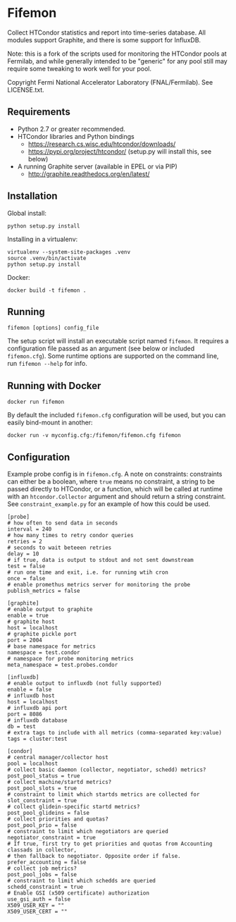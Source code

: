 Fifemon
=======

Collect HTCondor statistics and report into time-series database. All modules
support Graphite, and there is some support for InfluxDB.

Note: this is a fork of the scripts used for monitoring the HTCondor pools
at Fermilab, and while generally intended to be "generic" for any pool still
may require some tweaking to work well for your pool.

Copyright Fermi National Accelerator Laboratory (FNAL/Fermilab). See LICENSE.txt.

Requirements
------------

* Python 2.7 or greater recommended.
* HTCondor libraries and Python bindings
    * https://research.cs.wisc.edu/htcondor/downloads/
	* https://pypi.org/project/htcondor/ (setup.py will install this, see below)
* A running Graphite server (available in EPEL or via PIP)
    * http://graphite.readthedocs.org/en/latest/

Installation
------------

Global install:

    python setup.py install

Installing in a virtualenv:

    virtualenv --system-site-packages .venv
    source .venv/bin/activate
    python setup.py install

Docker:

    docker build -t fifemon .

Running
-------

    fifemon [options] config_file

The setup script will install an executable script named `fifemon`. It
requires a configuration file passed as an argument (see below or
included `fifemon.cfg`). Some runtime options are supported on the
command line, run `fifemon --help` for info.

Running with Docker
-------------------

	docker run fifemon

By default the included `fifemon.cfg` configuration will be used, but
you can easily bind-mount in another:

    docker run -v myconfig.cfg:/fifemon/fifemon.cfg fifemon


Configuration
-------------

Example probe config is in `fifemon.cfg`. A note on constraints:
constraints can either be a boolean, where `true` means no constraint,
a string to be passed directly to HTCondor, or a function, which will
be called at runtime with an `htcondor.Collector` argument and should
return a string constraint. See `constraint_example.py` for an example
of how this could be used.

	[probe]
	# how often to send data in seconds
	interval = 240
	# how many times to retry condor queries
	retries = 2
	# seconds to wait beteeen retries
	delay = 10
	# if true, data is output to stdout and not sent downstream
	test = false
	# run one time and exit, i.e. for running wtih cron
	once = false
	# enable promethus metrics server for monitoring the probe
	publish_metrics = false

	[graphite]
	# enable output to graphite
	enable = true
	# graphite host
	host = localhost
	# graphite pickle port
	port = 2004
	# base namespace for metrics
	namespace = test.condor
	# namespace for probe monitoring metrics
	meta_namespace = test.probes.condor

	[influxdb]
	# enable output to influxdb (not fully supported)
	enable = false
	# influxdb host
	host = localhost
	# influxdb api port
	port = 8086
	# influxdb database
	db = test
	# extra tags to include with all metrics (comma-separated key:value)
	tags = cluster:test

	[condor]
	# central manager/collector host
	pool = localhost
	# collect basic daemon (collector, negotiator, schedd) metrics?
	post_pool_status = true
	# collect machine/startd metrics?
	post_pool_slots = true
	# constraint to limit which startds metrics are collected for
	slot_constraint = true
	# collect glidein-specific startd metrics?
	post_pool_glideins = false
	# collect priorities and quotas?
	post_pool_prio = false
	# constraint to limit which negotiators are queried
	negotiator_constraint = true
	# If true, first try to get priorities and quotas from Accounting classads in collector,
	# then fallback to negotiator. Opposite order if false.
	prefer_accounting = false
	# collect job metrics?
	post_pool_jobs = false
	# constraint to limit which schedds are queried
	schedd_constraint = true
	# Enable GSI (x509 certificate) authorization
	use_gsi_auth = false
	X509_USER_KEY = ""
	X509_USER_CERT = ""

